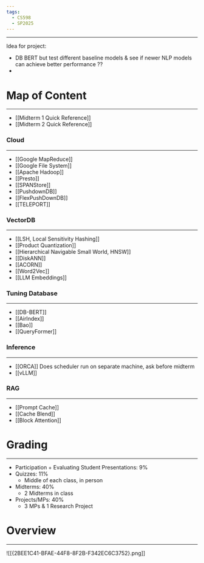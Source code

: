 ```yaml
---
tags:
  - CS598
  - SP2025
---
```

---
Idea for project: 
- DB BERT but test different baseline models & see if newer NLP models can achieve better performance ??
- 
# Map of Content
---
- [[Midterm 1 Quick Reference]]
- [[Midterm 2 Quick Reference]]
### Cloud
---
- [[Google MapReduce]]
- [[Google File System]]
- [[Apache Hadoop]]
- [[Presto]]
- [[SPANStore]]
- [[PushdownDB]]
- [[FlexPushDownDB]]
- [[TELEPORT]]
### VectorDB
---
- [[LSH, Local Sensitivity Hashing]]
- [[Product Quantization]]
- [[Hierarchical Navigable Small World, HNSW]]
- [[DiskANN]]
- [[ACORN]]
- [[Word2Vec]]
- [[LLM Embeddings]]

### Tuning Database
---
- [[DB-BERT]] 
- [[AirIndex]]
- [[Bao]]
- [[QueryFormer]]

### Inference
---
- [[ORCA]] Does scheduler run on separate machine, ask before midterm
- [[vLLM]]

### RAG
---
- [[Prompt Cache]]
- [[Cache Blend]]
- [[Block Attention]]
# Grading
---
- Participation + Evaluating Student Presentations: 9%
- Quizzes: 11%
	- Middle of each class, in person
- Midterms: 40%
	- 2 Midterms in class
- Projects/MPs: 40%
	- 3 MPs & 1 Research Project 
# Overview
---
![[{2BEE1C41-BFAE-44F8-8F2B-F342EC6C3752}.png]]
